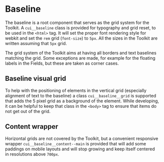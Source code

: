 # Baseline

The baseline is a root component that serves as the grid system for the Toolkit.
A `cui__baseline` class is provided for typography and grid reset, to be used in
the `<html>` tag. It will set the proper font rendering style for webkit and set
the `rem` grid (`font-size`) to `5px`. All the sizes in the Toolkit are written
assuming that `5px` grid.

The grid system of the Toolkit aims at having all borders and text baselines matching
the grid. Some exceptions are made, for example for the floating labels in the Fields,
but these are taken as corner cases.

## Baseline visual grid

To help with the positioning of elements in the vertical grid (especially alignment
of text to the baseline) a class `cui__baseline__grid` is supported that adds the
5 pixel grid as a background of the element. While developing, it can be helpful to
keep that class in the `<body>` tag to ensure that items do not get out of the grid.

## Content wrapper

Horizontal grids are not covered by the Toolkit, but a convenient responsive wrapper
`cui__baseline__content--main` is provided that will add some paddings on mobile
layouts and will stop growing and keep itself centered in resolutions above `700px`.
